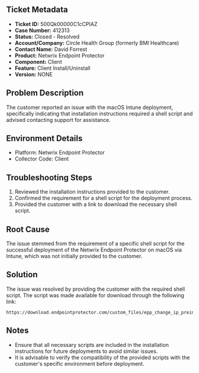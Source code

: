 ## Ticket Metadata
- **Ticket ID:** 500Qk00000C1cCPIAZ
- **Case Number:** 412313
- **Status:** Closed - Resolved
- **Account/Company:** Circle Health Group (formerly BMI Healthcare)
- **Contact Name:** David Forrest
- **Product:** Netwrix Endpoint Protector
- **Component:** Client
- **Feature:** Client Install/Uninstall
- **Version:** NONE

## Problem Description
The customer reported an issue with the macOS Intune deployment, specifically indicating that installation instructions required a shell script and advised contacting support for assistance.

## Environment Details
- Platform: Netwrix Endpoint Protector
- Collector Code: Client

## Troubleshooting Steps
1. Reviewed the installation instructions provided to the customer.
2. Confirmed the requirement for a shell script for the deployment process.
3. Provided the customer with a link to download the necessary shell script.

## Root Cause
The issue stemmed from the requirement of a specific shell script for the successful deployment of the Netwrix Endpoint Protector on macOS via Intune, which was not initially provided to the customer.

## Solution
The issue was resolved by providing the customer with the required shell script. The script was made available for download through the following link:
```
https://download.endpointprotector.com/custom_files/epp_change_ip_preinstall.sh.zip
```

## Notes
- Ensure that all necessary scripts are included in the installation instructions for future deployments to avoid similar issues.
- It is advisable to verify the compatibility of the provided scripts with the customer's specific environment before deployment.